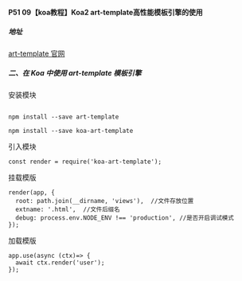 #### P51 09【koa教程】Koa2 art-template高性能模板引擎的使用

##### 地址
[art-template 官网](https://aui.github.io/art-template/zh-cn/index.html)


##### 二、在 Koa 中使用 art-template 模板引擎

安装模块
```

npm install --save art-template 

npm install --save koa-art-template
```

引入模块
```
const render = require('koa-art-template');
```

挂载模版
```
render(app, { 
  root: path.join(__dirname, 'views'),  //文件存放位置
  extname: '.html',  //文件后缀名
  debug: process.env.NODE_ENV !== 'production', //是否开启调试模式
});
```

加载模版
```
app.use(async (ctx)=> { 
  await ctx.render('user'); 
});
```